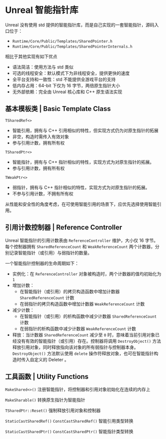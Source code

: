 # Unreal 智能指针库

Unreal 没有使用 std 提供的智能指针库，而是自己实现的一套智能指针，源码入口位于：

- `Runtime/Core/Public/Templates/SharedPointer.h`
- `Runtime/Core/Public/Templates/SharedPointerInternals.h`

相比于其他实现有如下优点

- 语法简洁：使用方法与 std 类似
- 可选的线程安全：默认模式下为非线程安全，提供更快的速度
- 全平台支持和一致性：std 不能提供全游戏平台的支持
- 低内存占用：64-bit 下仅为 16 字节，两倍原生指针大小
- 无外部依赖：完全由 Unreal 核心库和 C++ 原生语法实现

## 基本模板类 | Basic Template Class

`TSharedRef<>`

- 智能引用，拥有与 C++ 引用相似的特性，但实现方式仍为对原生指针的拓展
- 非空，构造时需传入有效对象
- 参与引用计数，拥有所有权

`TSharedPtr<>`

- 智能指针，拥有与 C++ 指针相似的特性，实现方式为对原生指针的拓展。
- 参与引用计数，拥有所有权

`TWeakPtr<>`

- 弱指针，拥有与 C++ 指针相似的特性，实现方式为对原生指针的拓展。
- 不参与引用计数，不拥有所有权

从性能和安全性的角度考虑，在可使用智能引用的场景下，应优先选择使用智能引用。

## 引用计数控制器 | Reference Controller

Unreal 智能指针的引用计数表由 `ReferenceController` 维护，大小仅 16 字节。每个控制器拥有 `SharedReferenceCount` 和 `WeakReferenceCount` 两个计数器，分别记录智能指针（或引用）与弱指针的数量。

一个智能指针控制器的生命周期如下：

- 实例化：在 `ReferenceController` 对象被构造时，两个计数器的值均初始化为 `1`
- 增加计数：
  - 在智能指针（或引用）的拷贝构造函数中增加计数器 `SharedReferenceCount` 计数
  - 在弱指针的拷贝构造函数中增加计数器 `WeakReferenceCount` 计数
- 减少计数：
  - 在智能指针（或引用）的析构函数中减少计数器 `SharedReferenceCount` 计数
  - 在弱指针的析构函数中减少计数器 `WeakReferenceCount` 计数
- 释放：当计数器 `SharedReferenceCount` 减少至 `0` 时，意味着当前引用对象已经没有有效的智能指针（或引用）存在。控制器将调用 `DestroyObject()` 方法释放引用对象，同时释放指向该对象的所有弱指针与控制器本身。`DestroyObject()` 方法默认使用 `delete` 操作符释放对象，也可在智能指针构造时传入自定义的 Deleter 。

## 工具函数 | Utility Functions

`MakeShared<>()` 注册智能指针，将控制器和引用对象初始化在连续的内存上

`MakeSharable()` 转换原生指针为智能指针

`TSharedPtr::Reset()` 强制释放引用对象和控制器

`StaticCastSharedRef()` `ConstCastSharedRef()` 智能引用类型转换

`StaticCastSharedPtr()` `ConstCastSharedPtr()` 智能指针类型转换
